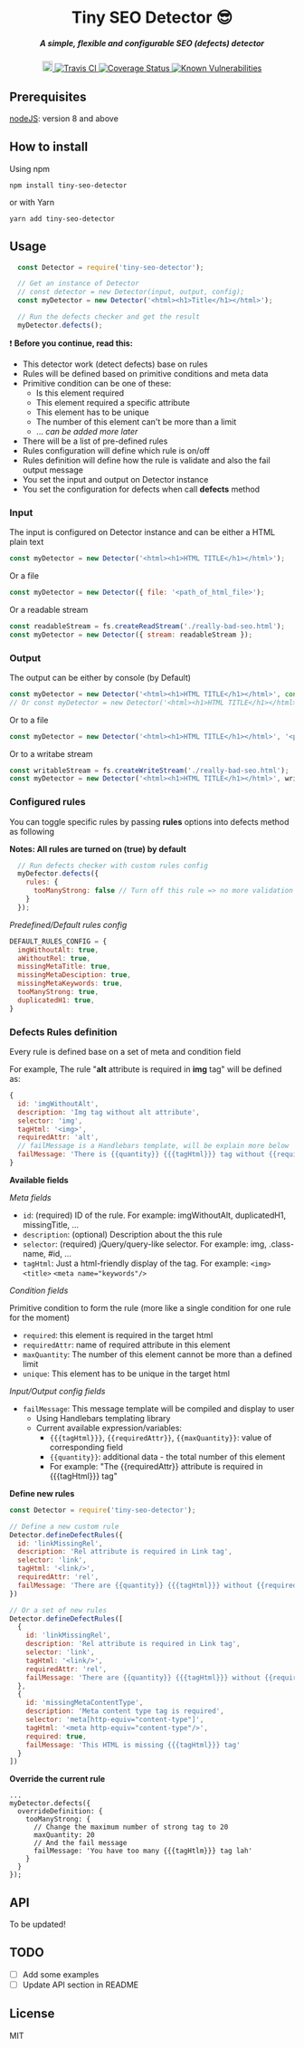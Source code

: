 
<h1 align="center">Tiny SEO Detector 😎</h1>

<h5 align="center">A simple, flexible and configurable SEO (defects) detector</h5>

<div align="center">
  <a href="https://badge.fury.io/js/tiny-seo-detector">
    <img src="https://badge.fury.io/js/tiny-seo-detector.svg" alt="npm version" height="18">
  </a>
  <a href="https://travis-ci.org/poepanda/tiny-seo-detector">
    <img src="https://travis-ci.org/poepanda/tiny-seo-detector.svg?branch=master" alt="Travis CI" />
  </a>
  <a href='https://coveralls.io/github/poepanda/tiny-seo-detector?branch=master'>
    <img src='https://coveralls.io/repos/github/poepanda/tiny-seo-detector/badge.svg?branch=master' alt='Coverage Status' />
  </a>
  <a href="https://snyk.io/test/github/poepanda/tiny-seo-detector?targetFile=package.json">
    <img src="https://snyk.io/test/github/poepanda/tiny-seo-detector/badge.svg?targetFile=package.json" alt="Known Vulnerabilities" data-canonical-src="https://snyk.io/test/github/poepanda/tiny-seo-detector?targetFile=package.json" style="max-width:100%;">
  </a>
</div>

## Prerequisites

[nodeJS](https://nodejs.org/en/): version 8 and above

## How to install

Using npm
```
npm install tiny-seo-detector
```

or with Yarn
```
yarn add tiny-seo-detector
```

## Usage
```javascript
  const Detector = require('tiny-seo-detector');

  // Get an instance of Detector
  // const detector = new Detector(input, output, config);
  const myDetector = new Detector('<html><h1>Title</h1></html>');

  // Run the defects checker and get the result
  myDetector.defects();
```

❗ **Before you continue, read this:**
- This detector work (detect defects) base on rules
- Rules will be defined based on primitive conditions and meta data
- Primitive condition can be one of these:
  - Is this element required
  - This element required a specific attribute
  - This element has to be unique
  - The number of this element can't be more than a limit
  - ... *can be added more later*
- There will be a list of pre-defined rules
- Rules configuration will define which rule is on/off
- Rules definition will define how the rule is validate and also the fail output message
- You set the input and output on Detector instance
- You set the configuration for defects when call **defects** method

### Input

The input is configured on Detector instance and can be either a HTML plain text
```javascript
const myDetector = new Detector('<html><h1>HTML TITLE</h1></html>');
```

Or a file
```javascript
const myDetector = new Detector({ file: '<path_of_html_file>');
```

Or a readable stream
```javascript
const readableStream = fs.createReadStream('./really-bad-seo.html');
const myDetector = new Detector({ stream: readableStream });
```

### Output

The output can be either by console (by Default)
```javascript
const myDetector = new Detector('<html><h1>HTML TITLE</h1></html>', console);
// Or const myDetector = new Detector('<html><h1>HTML TITLE</h1></html>');
```

Or to a file
```javascript
const myDetector = new Detector('<html><h1>HTML TITLE</h1></html>', '<path_of_file>');
```

Or to a writabe stream
```javascript
const writableStream = fs.createWriteStream('./really-bad-seo.html');
const myDetector = new Detector('<html><h1>HTML TITLE</h1></html>', writableStream);
```

### Configured rules
You can toggle specific rules by passing **rules** options into defects method as following

**Notes: All rules are turned on (true) by default**

```javascript
  // Run defects checker with custom rules config
  myDefector.defects({
    rules: {
      tooManyStrong: false // Turn off this rule => no more validation on this
    }
  });
```

*Predefined/Default rules config*
```javascript
DEFAULT_RULES_CONFIG = {
  imgWithoutAlt: true,
  aWithoutRel: true,
  missingMetaTitle: true,
  missingMetaDesciption: true,
  missingMetaKeywords: true,
  tooManyStrong: true,
  duplicatedH1: true,
}
```

### Defects Rules definition

Every rule is defined base on a set of meta and condition field

For example, The rule "**alt** attribute is required in **img** tag" will be defined as: 
```javascript
{
  id: 'imgWithoutAlt',
  description: 'Img tag without alt attribute',
  selector: 'img',
  tagHtml: '<img>',
  requiredAttr: 'alt',
  // failMessage is a Handlebars template, will be explain more below
  failMessage: 'There is {{quantity}} {{{tagHtml}}} tag without {{requiredAttr}} attribute'  
}
```

**Available fields**

*Meta fields*

- `id`: (required) ID of the rule. For example: imgWithoutAlt, duplicatedH1, missingTitle, ...
- `description`: (optional) Description about the this rule
- `selector`: (required) jQuery/query-like selector. For example: img, .class-name, #id, ... 
- `tagHtml`: Just a html-friendly display of the tag. For example: `<img>` `<title>` `<meta name="keywords"/>`

*Condition fields*

Primitive condition to form the rule (more like a single condition for one rule for the moment)

- `required`: this element is required in the target html
- `requiredAttr`: name of required attribute in this element
- `maxQuantity`: The number of this element cannot be more than a defined limit
- `unique`: This element has to be unique in the target html

*Input/Output config fields*
- `failMessage`: This message template will be compiled and display to user
  - Using Handlebars templating library
  - Current available expression/variables:
    - `{{{tagHtml}}}`, `{{requiredAttr}}`, `{{maxQuantity}}`: value of corresponding field
    - `{{quantity}}`: additional data - the total number of this element
    - For example: "The {{requiredAttr}} attribute is required in {{{tagHtml}}} tag"

**Define new rules**

```javascript
const Detector = require('tiny-seo-detector');

// Define a new custom rule
Detector.defineDefectRules({
  id: 'linkMissingRel',
  description: 'Rel attribute is required in Link tag',
  selector: 'link',
  tagHtml: '<link/>',
  requiredAttr: 'rel',
  failMessage: 'There are {{quantity}} {{{tagHtml}}} without {{requiredAttr}} attribute'
})

// Or a set of new rules
Detector.defineDefectRules([
  {
    id: 'linkMissingRel',
    description: 'Rel attribute is required in Link tag',
    selector: 'link',
    tagHtml: '<link/>',
    requiredAttr: 'rel',
    failMessage: 'There are {{quantity}} {{{tagHtml}}} without {{requiredAttr}} attribute'
  },
  {
    id: 'missingMetaContentType',
    description: 'Meta content type tag is required',
    selector: 'meta[http-equiv="content-type"]',
    tagHtml: '<meta http-equiv="content-type"/>',
    required: true,
    failMessage: 'This HTML is missing {{{tagHtml}}} tag'
  }
])

```

**Override the current rule**
```
...
myDetector.defects({
  overrideDefinition: {
    tooManyStrong: {
      // Change the maximum number of strong tag to 20
      maxQuantity: 20
      // And the fail message
      failMessage: 'You have too many {{{tagHtlm}}} tag lah'
    }
  }
});
```
## API

To be updated!

## TODO

- [ ] Add some examples
- [ ] Update API section in README

## License

MIT